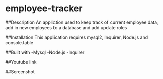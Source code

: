 # employee-tracker

##Description 
An appliction used to keep track of current employee data, add in new employees to a database and add update roles

##Installation
This application requires mysql2, Inquirer, Node.js and console.table

##Built with 
-Mysql
-Node.js
-Inquirer 

##Youtube link

##Screenshot
